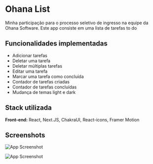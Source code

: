 
# Ohana List

Minha participação para o processo seletivo de ingresso na equipe da Ohana Software.
Este app consiste em uma lista de tarefas to do


## Funcionalidades implementadas

- Adicionar tarefas
- Deletar uma tarefa
- Deletar múltiplas tarefas
- Editar uma tarefa
- Marcar uma tarefa como concluída
- Contador de tarefas criadas
- Contador de tarefas concluídas
- Mudança de temas light e dark


## Stack utilizada

**Front-end:** React, Next.JS, ChakraUI, React-icons, Framer Motion


## Screenshots

![App Screenshot](https://media.discordapp.net/attachments/668834854376439844/1159248860636516403/image.png?ex=653055a2&is=651de0a2&hm=eed28f6ea9210de74bec2e7a2648e6a880d0be9b82b6521f90bac75b9f391686&=&width=1399&height=686)

![App Screenshot](https://media.discordapp.net/attachments/668834854376439844/1159248955817865277/image.png?ex=653055b8&is=651de0b8&hm=d8dcc79be625a3e49d700c6dfeb039c857b77bd4340ba24dfe09fb0913fd454e&=&width=1399&height=686)

